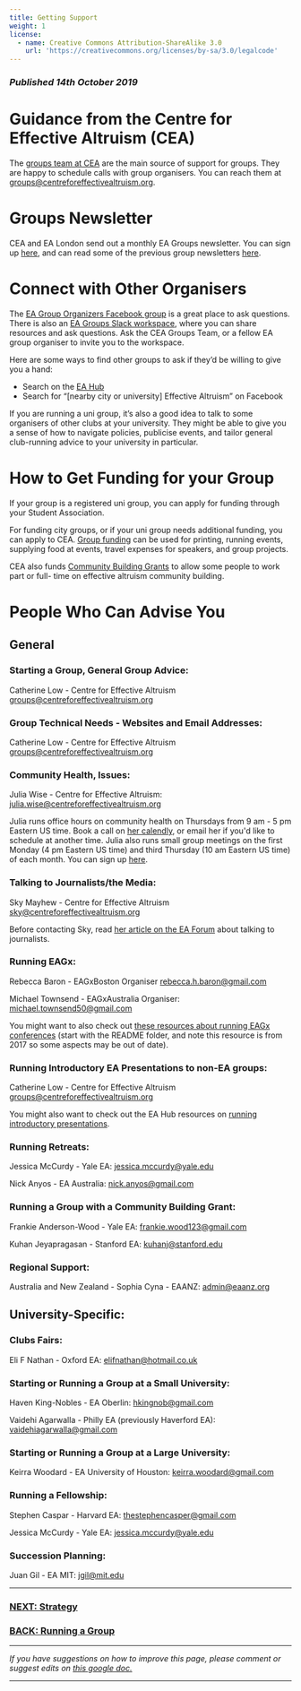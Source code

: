 ```yaml
---
title: Getting Support
weight: 1
license:
  - name: Creative Commons Attribution-ShareAlike 3.0
    url: 'https://creativecommons.org/licenses/by-sa/3.0/legalcode'
---
```

### _Published 14th October 2019_

# Guidance from the Centre for Effective Altruism (CEA)

The <a target="_blank" href="https://www.centreforeffectivealtruism.org/team/#groups-team">groups team at CEA</a> are the main source of support for groups. They are happy to schedule calls with group organisers. You can reach them at <a target=”_blank” href="mailto:groups@centreforeffectivealtruism.org">groups@centreforeffectivealtruism.org</a>. 

# Groups Newsletter

CEA and EA London send out a monthly EA Groups newsletter. You can sign up <a target="_blank" href="https://effectivealtruism.us8.list-manage.com/subscribe?u=52b028e7f799cca137ef74763&id=7d52b2f96c">here</a>, and can read some of the previous group newsletters <a target="_blank" href="https://www.effectivealtruism.org/articles/ea-groups-newsletter-archives/">here</a>.

# Connect with Other Organisers

The <a target="_blank" href="https://www.facebook.com/groups/956362287803174/">EA Group Organizers Facebook group</a> is a great place to ask questions. There is also an <a target="_blank" href="https://eagroups.slack.com/">EA Groups Slack workspace</a>, where you can share resources and ask questions. Ask the CEA Groups Team, or a fellow EA group organiser to invite you to the workspace.

Here are some ways to find other groups to ask if they’d be willing to give you a hand:

* Search on the <a target="_blank" href="https://eahub.org/groups/">EA Hub
  </a>
* Search for “\[nearby city or university] Effective Altruism” on Facebook

If you are running a uni group, it’s also a good idea to talk to some organisers of other clubs at your university. They might be able to give you a sense of how to navigate policies, publicise events, and tailor general club-running advice to your university in particular.

# How to Get Funding for your Group

If your group is a registered uni group, you can apply for funding through your Student Association. 

For funding city groups, or if your uni group needs additional funding, you can apply to CEA. <a target="_blank" href="https://app.effectivealtruism.org/groups/resources/mentorship-and-funding">Group funding</a> can be used for printing, running events, supplying food at events, travel expenses for speakers, and group projects. 

CEA also funds <a target="_blank" href="https://www.effectivealtruism.org/community-building-grants/">Community Building Grants</a> to allow some people to work part or full- time on effective altruism community building.

# People Who Can Advise You

## General

### Starting a Group, General Group Advice:

Catherine Low - Centre for Effective Altruism
<a target="_blank" href="mailto:groups@centreforeffectivealtruism.org
">groups@centreforeffectivealtruism.org
</a>

### Group Technical Needs - Websites and Email Addresses:

Catherine Low - Centre for Effective Altruism
<a target="_blank" href="mailto:groups@centreforeffectivealtruism.org
">groups@centreforeffectivealtruism.org
</a>

### Community Health, Issues:

Julia Wise - Centre for Effective Altruism:
 <a target="_blank" href="mailto:julia.wise@centreforeffectivealtruism.org">julia.wise@centreforeffectivealtruism.org</a>

Julia runs office hours on community health on Thursdays from 9 am - 5 pm Eastern US time. Book a call on <a target="_blank" href="https://calendly.com/julia-d-wise/community-health-office-hours
">her calendly</a>, or email her if you'd like to schedule at another time. Julia also runs small group meetings on the first Monday (4 pm Eastern US time) and third Thursday (10 am Eastern US time) of each month. You can sign up <a target="_blank" href="https://calendly.com/julia-d-wise/ea-organizer-small-groups
">here</a>.

### Talking to Journalists/the Media:

Sky Mayhew - Centre for Effective Altruism
<a target="_blank" href="mailto:sky@centreforeffectivealtruism.org">sky@centreforeffectivealtruism.org</a>

Before contacting Sky, read <a target="_blank" href="https://forum.effectivealtruism.org/posts/6hbyTXT5kvDmGp3AY/what-to-know-before-talking-with-journalists-about-ea">her article on the EA Forum</a> about talking to journalists. 

### Running EAGx:

Rebecca Baron - EAGxBoston Organiser
<a target="_blank" href="mailto:rebecca.h.baron@gmail.com">rebecca.h.baron@gmail.com</a>

Michael Townsend - EAGxAustralia Organiser: <a target="_blank" href="mailto:michael.townsend50@gmail.com ">michael.townsend50@gmail.com</a>

You might want to also check out <a target="_blank" href="https://drive.google.com/drive/u/0/folders/0B_wD8N-eHg0zYzdINlBkaExrQlU">these resources about running EAGx conferences</a> (start with the README folder, and note this resource is from 2017 so some aspects may be out of date). 

### Running Introductory EA Presentations to non-EA groups:

Catherine Low - Centre for Effective Altruism
<a target="_blank" href="mailto:groups@centreforeffectivealtruism.org
">groups@centreforeffectivealtruism.org
</a>

You might also want to check out the EA Hub resources on <a target="_blank" href="https://resources.eahub.org/events/intro/">running introductory presentations</a>. 

### Running Retreats:

Jessica McCurdy - Yale EA:
<a target="_blank" href="mailto:jessica.mccurdy@yale.edu">jessica.mccurdy@yale.edu</a>

Nick Anyos - EA Australia:
 <a target="_blank" href="mailto:nick.anyos@gmail.com">nick.anyos@gmail.com</a> 

### Running a Group with a Community Building Grant:

Frankie Anderson-Wood - Yale EA:
 <a target="_blank" href="mailto:frankie.wood123@gmail.com
">frankie.wood123@gmail.com
</a> 


Kuhan Jeyapragasan - Stanford EA:
 <a target="_blank" href="mailto:kuhanj@stanford.edu
">kuhanj@stanford.edu
</a> 

### Regional Support:

Australia and New Zealand -
 Sophia Cyna - EAANZ:
<a target="_blank" href="mailto:admin@eaanz.org">admin@eaanz.org
</a>

## University-Specific:

### Clubs Fairs:

Eli F Nathan - Oxford EA:
<a target="_blank" href="mailto:elifnathan@hotmail.co.uk">elifnathan@hotmail.co.uk</a>

### Starting or Running a Group at a Small University:

Haven King-Nobles - EA Oberlin:
<a target="_blank" href="mailto:hkingnob@gmail.com">hkingnob@gmail.com
</a>

Vaidehi Agarwalla - Philly EA (previously Haverford EA):
<a target="_blank" href="mailto:vaidehiagarwalla@gmail.com">vaidehiagarwalla@gmail.com
</a>

### Starting or Running a Group at a Large University:

Keirra Woodard - EA University of Houston: <a target="_blank" href="mailto:keirra.woodard@gmail.com
">keirra.woodard@gmail.com
</a>

### Running a Fellowship:

Stephen Caspar - Harvard EA:
<a target="_blank" href="mailto:thestephencasper@gmail.com">thestephencasper@gmail.com</a>

Jessica McCurdy - Yale EA:
<a target="_blank" href="mailto:jessica.mccurdy@yale.edu">jessica.mccurdy@yale.edu</a>

### Succession Planning:

Juan Gil - EA MIT: 
<a target="_blank" href="mailto:jgil@mit.edu">jgil@mit.edu</a>

<hr>

### [NEXT: Strategy](/tips/strategy/)

### [BACK: Running a Group](/tips/)


<hr>

_If you have suggestions on how to improve this page, please comment or suggest edits on_ <a target="_blank" href="https://docs.google.com/document/d/1bYDOS3NoDWlX6WTbsd6_sZAbe3NdNWITO-71k1ap6AA/edit?usp=sharing">_this google doc._</a>

<hr>
